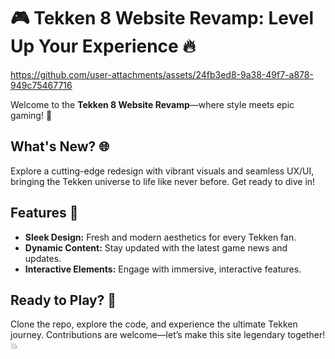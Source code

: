 # 🎮 Tekken 8 Website Revamp: Level Up Your Experience 🔥

https://github.com/user-attachments/assets/24fb3ed8-9a38-49f7-a878-949c75467716

Welcome to the **Tekken 8 Website Revamp**—where style meets epic gaming! 🌟

## What's New? 🌐

Explore a cutting-edge redesign with vibrant visuals and seamless UX/UI, bringing the Tekken universe to life like never before. Get ready to dive in!

## Features 🥋

- **Sleek Design:** Fresh and modern aesthetics for every Tekken fan.
- **Dynamic Content:** Stay updated with the latest game news and updates.
- **Interactive Elements:** Engage with immersive, interactive features.

## Ready to Play? 🚀

Clone the repo, explore the code, and experience the ultimate Tekken journey. Contributions are welcome—let’s make this site legendary together! 💥
